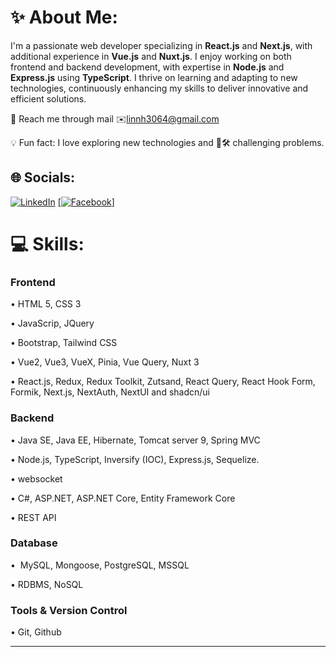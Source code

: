 # ✨ About Me:

I'm a passionate web developer specializing in **React.js** and **Next.js**, with additional experience in **Vue.js** and **Nuxt.js**. I enjoy working on both frontend and backend development, with expertise in **Node.js** and **Express.js** using **TypeScript**. I thrive on learning and adapting to new technologies, continuously enhancing my skills to deliver innovative and efficient solutions.

📧 Reach me through mail ✉️[linnh3064@gmail.com](mailto\:linnh3064@gmail.com)

💡 Fun fact: I love exploring new technologies and 🤔🛠️ challenging problems.

## 🌐 Socials:

[![LinkedIn](https://img.shields.io/badge/LinkedIn-%230077B5.svg?logo=linkedin&logoColor=white)](https://www.linkedin.com/in/linnhtetaung/)
[[![Facebook](https://upload.wikimedia.org/wikipedia/commons/5/51/Facebook_f_logo_%282019%29.svg?logo=)]](https://www.facebook.com/share/1BbvW96snW/)

&#x20;&#x20;

# 💻 Skills:

### Frontend

•	HTML 5, CSS 3

•	JavaScrip, JQuery

•	Bootstrap, Tailwind CSS

•	Vue2, Vue3, VueX, Pinia, Vue Query, Nuxt 3

•	React.js, Redux, Redux Toolkit, Zutsand, React Query, React Hook Form,  Formik, Next.js, NextAuth, NextUI and shadcn/ui



### Backend

•	Java SE, Java EE, Hibernate, Tomcat server 9, Spring MVC

•	Node.js, TypeScript, Inversify (IOC), Express.js, Sequelize.

•	websocket

•	C#, ASP.NET, ASP.NET Core, Entity Framework Core

•	REST API



### Database

•  MySQL, Mongoose, PostgreSQL, MSSQL

•	RDBMS, NoSQL



### Tools & Version Control

•	Git, Github

---



